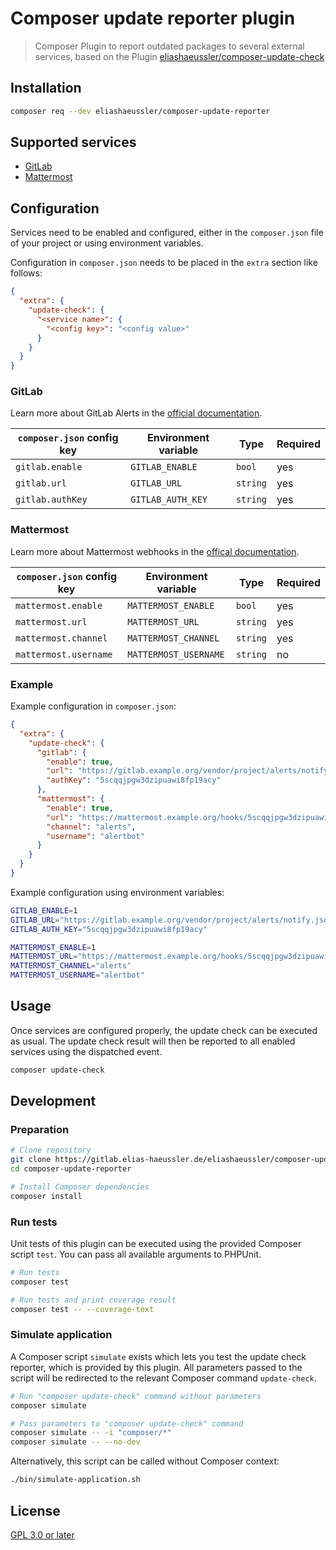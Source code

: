 # Composer update reporter plugin

> Composer Plugin to report outdated packages to several external services,
> based on the Plugin [eliashaeussler/composer-update-check](https://packagist.org/packages/eliashaeussler/composer-update-check)

## Installation

```bash
composer req --dev eliashaeussler/composer-update-reporter
```

## Supported services

* [GitLab](#gitlab)
* [Mattermost](#mattermost)

## Configuration

Services need to be enabled and configured, either in the `composer.json`
file of your project or using environment variables.

Configuration in `composer.json` needs to be placed in the `extra`
section like follows:

```json
{
  "extra": {
    "update-check": {
      "<service name>": {
        "<config key>": "<config value>"
      }
    }
  }
}
```

### GitLab

Learn more about GitLab Alerts in the
[official documentation](https://docs.gitlab.com/ee/operations/incident_management/generic_alerts.html).

| `composer.json` config key | Environment variable | Type | Required |
| -------------------------- | -------------------- | ---- | -------- |
| `gitlab.enable` | `GITLAB_ENABLE` | `bool` | yes |
| `gitlab.url` | `GITLAB_URL` | `string` | yes |
| `gitlab.authKey` | `GITLAB_AUTH_KEY` | `string` | yes |

### Mattermost

Learn more about Mattermost webhooks in the
[offical documentation](https://docs.mattermost.com/developer/webhooks-incoming.html).

| `composer.json` config key | Environment variable | Type | Required |
| -------------------------- | -------------------- | ---- | -------- |
| `mattermost.enable` | `MATTERMOST_ENABLE` | `bool` | yes |
| `mattermost.url` | `MATTERMOST_URL` | `string` | yes |
| `mattermost.channel` | `MATTERMOST_CHANNEL` | `string` | yes |
| `mattermost.username` | `MATTERMOST_USERNAME` | `string` | no |

### Example

Example configuration in `composer.json`:

```json
{
  "extra": {
    "update-check": {
      "gitlab": {
        "enable": true,
        "url": "https://gitlab.example.org/vendor/project/alerts/notify.json",
        "authKey": "5scqqjpgw3dzipuawi8fp19acy"
      },
      "mattermost": {
        "enable": true,
        "url": "https://mattermost.example.org/hooks/5scqqjpgw3dzipuawi8fp19acy",
        "channel": "alerts",
        "username": "alertbot"
      }
    }
  }
}
```

Example configuration using environment variables:

```bash
GITLAB_ENABLE=1
GITLAB_URL="https://gitlab.example.org/vendor/project/alerts/notify.json"
GITLAB_AUTH_KEY="5scqqjpgw3dzipuawi8fp19acy"

MATTERMOST_ENABLE=1
MATTERMOST_URL="https://mattermost.example.org/hooks/5scqqjpgw3dzipuawi8fp19acy"
MATTERMOST_CHANNEL="alerts"
MATTERMOST_USERNAME="alertbot"
```

## Usage

Once services are configured properly, the update check can be executed
as usual. The update check result will then be reported to all enabled
services using the dispatched event.

```bash
composer update-check
```

## Development

### Preparation

```bash
# Clone repository
git clone https://gitlab.elias-haeussler.de/eliashaeussler/composer-update-reporter.git
cd composer-update-reporter

# Install Composer dependencies
composer install
```

### Run tests

Unit tests of this plugin can be executed using the provided Composer
script `test`. You can pass all available arguments to PHPUnit.

```bash
# Run tests
composer test

# Run tests and print coverage result
composer test -- --coverage-text
```

### Simulate application

A Composer script `simulate` exists which lets you test the update
check reporter, which is provided by this plugin. All parameters
passed to the script will be redirected to the relevant Composer
command `update-check`.

```bash
# Run "composer update-check" command without parameters
composer simulate

# Pass parameters to "composer update-check" command
composer simulate -- -i "composer/*"
composer simulate -- --no-dev
```

Alternatively, this script can be called without Composer context:

```bash
./bin/simulate-application.sh
```

## License

[GPL 3.0 or later](LICENSE)
